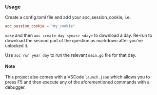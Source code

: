 ### Usage

Create a config.toml file and add your aoc_session_cookie, i.e.

```toml
aoc_session_cookie = "my_cookie"
```

`make` and then `aoc create-day <year> <day>` to download a day. Re-run to download the second part of the question as markdown after you've unlocked it.

Use `aoc run year day` to run the relevant `main.go` file for that day.

#### Note

This project also comes with a VSCode `launch.json` which allows you to press F5 and then execute any of the aforementioned commands with a debugger.
